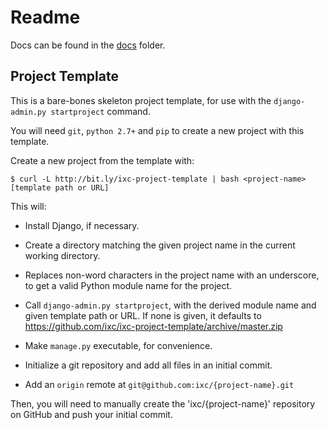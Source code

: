 # Readme

Docs can be found in the [docs](docs/index.md) folder.

## Project Template

This is a bare-bones skeleton project template, for use with the
`django-admin.py startproject` command.

You will need `git`, `python 2.7+` and `pip` to create a new project with this
template.

Create a new project from the template with:

    $ curl -L http://bit.ly/ixc-project-template | bash <project-name> [template path or URL]

This will:

  * Install Django, if necessary.

  * Create a directory matching the given project name in the current working
    directory.

  * Replaces non-word characters in the project name with an underscore, to get
    a valid Python module name for the project.

  * Call `django-admin.py startproject`, with the derived module name and given
    template path or URL. If none is given, it defaults to
    https://github.com/ixc/ixc-project-template/archive/master.zip

  * Make `manage.py` executable, for convenience.

  * Initialize a git repository and add all files in an initial commit.

  * Add an `origin` remote at `git@github.com:ixc/{project-name}.git`

Then, you will need to manually create the 'ixc/{project-name}' repository on
GitHub and push your initial commit.
